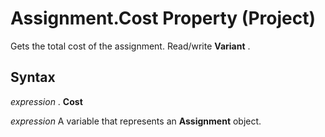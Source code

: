 
# Assignment.Cost Property (Project)

Gets the total cost of the assignment. Read/write  **Variant** .


## Syntax

 _expression_ . **Cost**

 _expression_ A variable that represents an **Assignment** object.

